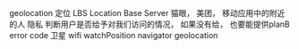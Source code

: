 geolocation 定位
LBS Location Base Server 猫眼， 美团， 移动应用中的附近的人
隐私 判断用户是否给予对我们访问的情况， 如果没有给， 也要能提供planB error code
卫星 wifi watchPosition
navigator geolocation